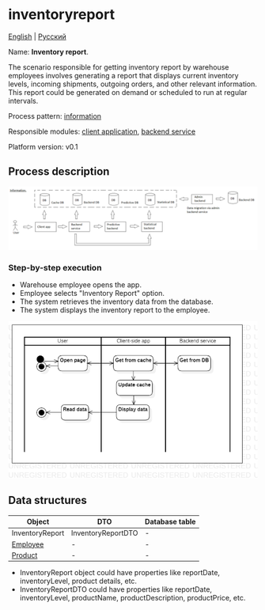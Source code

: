 # inventoryreport

[English](inventoryreport.md) | [Русский](inventoryreport.ru.md)

Name: **Inventory report**.

The scenario responsible for getting inventory report by warehouse employees involves generating a report that displays current inventory levels, incoming shipments, outgoing orders, and other relevant information. 
This report could be generated on demand or scheduled to run at regular intervals.

Process pattern: [information](../../processpatterns/information.md)

Responsible modules: [client application](../../frontend/warehouseclient.md), [backend service](../../backend/warehousebackend.md)

Platform version: v0.1

## Process description

![information_overall](../../img/processpatterns/information_overall.png)

### Step-by-step execution

- Warehouse employee opens the app.
- Employee selects "Inventory Report" option.
- The system retrieves the inventory data from the database.
- The system displays the inventory report to the employee.

![customer.allorders](../../img/activitydiagrams/customer.allorders.png)

## Data structures

| Object | DTO | Database table |
| --- | ---- | --- |
| InventoryReport | InventoryReportDTO | - |
| [Employee](https://github.com/alexeysp11/workflow-lib/blob/main/src/Models/Business/InformationSystem/Employee.cs) | - | - |
| [Product](https://github.com/alexeysp11/workflow-lib/blob/main/src/Models/Business/Products/Product.cs) | - | - |

- InventoryReport object could have properties like reportDate, inventoryLevel, product details, etc. 
- InventoryReportDTO could have properties like reportDate, inventoryLevel, productName, productDescription, productPrice, etc.
